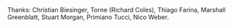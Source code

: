 Thanks: Christian Biesinger, Torne (Richard Coles), Thiago Farina, Marshall Greenblatt, Stuart Morgan, Primiano Tucci, Nico Weber.
